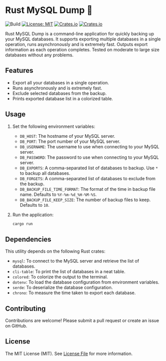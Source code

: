 # Rust MySQL Dump 🚀

![Build](https://github.com/tomshaw/rust-mysqldump/actions/workflows/rust.yml/badge.svg)
[![License: MIT](https://img.shields.io/badge/License-MIT-yellow.svg)](https://opensource.org/licenses/MIT)
[![Crates.io](https://img.shields.io/crates/d/rust_mysqldump.svg)](https://crates.io/crates/rust_mysqldump)
[![Crates.io](https://img.shields.io/crates/v/rust_mysqldump.svg)](https://crates.io/crates/rust_mysqldump)

Rust MySQL Dump is a command-line application for quickly backing up your MySQL databases. It supports exporting multiple databases in a single operation, runs asynchronously and is extremely fast. Outputs export information as each operation completes. Tested on moderate to large size databases without any problems.

## Features

- Export all your databases in a single operation.
- Runs asynchronously and is extremely fast.
- Exclude selected databases from the backup.
- Prints exported database list in a colorized table.

## Usage

1. Set the following environment variables:

    - `DB_HOST`: The hostname of your MySQL server.
    - `DB_PORT`: The port number of your MySQL server.
    - `DB_USERNAME`: The username to use when connecting to your MySQL server.
    - `DB_PASSWORD`: The password to use when connecting to your MySQL server.
    - `DB_EXPORTS`: A comma-separated list of databases to backup. Use `*` to backup all databases.
    - `DB_FORGETS`: A comma-separated list of databases to exclude from the backup.
    - `DB_BACKUP_FILE_TIME_FORMAT`: The format of the time in backup file name. Defaults to `%Y-%m-%d_%H-%M-%S`.
    - `DB_BACKUP_FILE_KEEP_SIZE`: The number of backup files to keep. Defaults to `10`.

2. Run the application:

    ```bash
    cargo run
    ```

## Dependencies

This utility depends on the following Rust crates:

- `mysql`: To connect to the MySQL server and retrieve the list of databases.
- `cli-table`: To print the list of databases in a neat table.
- `colored`: To colorize the output to the terminal.
- `dotenv`: To load the database configuration from environment variables.
- `serde`: To deserialize the database configuration.
- `chrono`: To measure the time taken to export each database.

## Contributing

Contributions are welcome! Please submit a pull request or create an issue on GitHub.

## License 

The MIT License (MIT). See [License File](LICENSE) for more information.
